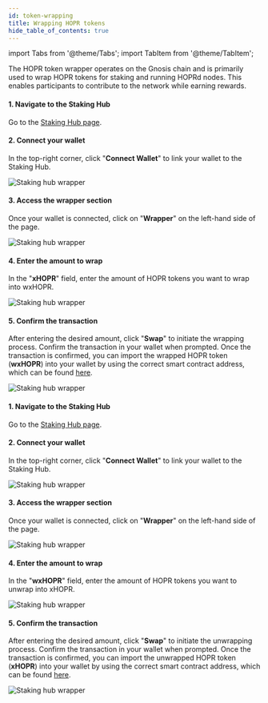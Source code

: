 ```yaml
---
id: token-wrapping
title: Wrapping HOPR tokens
hide_table_of_contents: true
---
```


import Tabs from '@theme/Tabs';
import TabItem from '@theme/TabItem';

The HOPR token wrapper operates on the Gnosis chain and is primarily used to wrap HOPR tokens for staking and running HOPRd nodes. This enables participants to contribute to the network while earning rewards.

<Tabs>
<TabItem value="wrapp" label="Wrap xHOPR to wxHOPR">

#### 1. Navigate to the Staking Hub

   Go to the [Staking Hub page](https://hub.hoprnet.org).

#### 2. Connect your wallet

   In the top-right corner, click "**Connect Wallet**" to link your wallet to the Staking Hub.

   ![Staking hub wrapper](/img/token/wrapper-1.jpg)

#### 3. Access the wrapper section

   Once your wallet is connected, click on "**Wrapper**" on the left-hand side of the page.

   ![Staking hub wrapper](/img/token/wrapper-2.jpg)

#### 4. Enter the amount to wrap

   In the "**xHOPR**" field, enter the amount of HOPR tokens you want to wrap into wxHOPR.

   ![Staking hub wrapper](/img/token/wrapper-3.jpg)

#### 5. Confirm the transaction

   After entering the desired amount, click "**Swap**" to initiate the wrapping process. Confirm the transaction in your wallet when prompted. Once the transaction is confirmed, you can import the wrapped HOPR token (**wxHOPR**) into your wallet by using the correct smart contract address, which can be found [here](./acquiring-hopr-tokens.md#hopr-tokens-on-different-chains).

   ![Staking hub wrapper](/img/token/wrapper-4.jpg)
</TabItem>
<TabItem value="unwrapp" label="Unwrap wxHOPR to xHOPR">

#### 1. Navigate to the Staking Hub

   Go to the [Staking Hub page](https://hub.hoprnet.org).

#### 2. Connect your wallet

   In the top-right corner, click "**Connect Wallet**" to link your wallet to the Staking Hub.

   ![Staking hub wrapper](/img/token/wrapper-1.jpg)

#### 3. Access the wrapper section

   Once your wallet is connected, click on "**Wrapper**" on the left-hand side of the page.

   ![Staking hub wrapper](/img/token/wrapper-2.jpg)

#### 4. Enter the amount to wrap

   In the "**wxHOPR**" field, enter the amount of HOPR tokens you want to unwrap into xHOPR.

   ![Staking hub wrapper](/img/token/wrapper-5.jpg)

#### 5. Confirm the transaction

   After entering the desired amount, click "**Swap**" to initiate the unwrapping process. Confirm the transaction in your wallet when prompted. Once the transaction is confirmed, you can import the unwrapped HOPR token (**xHOPR**) into your wallet by using the correct smart contract address, which can be found [here](./acquiring-hopr-tokens.md#hopr-tokens-on-different-chains).

   ![Staking hub wrapper](/img/token/wrapper-6.jpg) 
</TabItem>
</Tabs>
